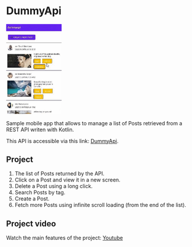 DummyApi
========

<img src="https://raw.githubusercontent.com/yassinemajidi/dummyapi/gif-br/ezgif-3-1ec984c317.gif" width="150" />


Sample mobile app that allows to manage a list of Posts retrieved from a REST API writen with Kotlin.

This API is accessible via this link: [DummyApi][1].

[1]: https://dummyapi.io/data/v1/post

## Project

1. The list of Posts returned by the API.
2. Click on a Post and view it in a new screen.
3. Delete a Post using a long click.
4. Search Posts by tag.
5. Create a Post.
6. Fetch more Posts using infinite scroll loading (from the end of the list).

## Project video

Watch the main features of the project: [Youtube](https://youtu.be/jWNcgdViMcE)

